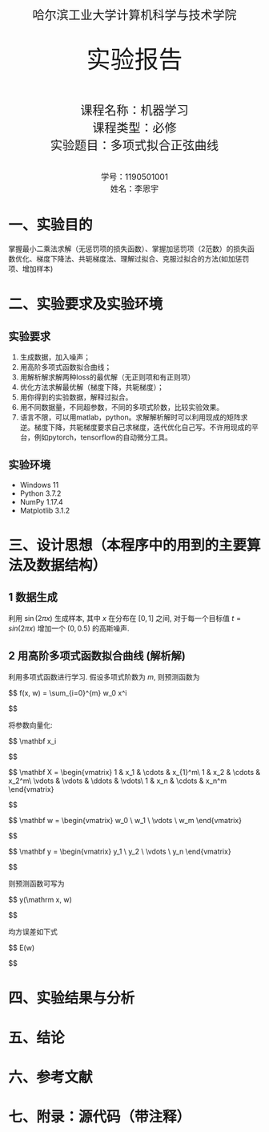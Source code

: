 <br/>
<br/>
<div style="text-align: center;"> <span style="font-size: x-large; "> 哈尔滨工业大学计算机科学与技术学院 </span></div>
<br/>
<br/>
<div style="text-align: center;"> <span style="font-size: xxx-large; "> 实验报告 </span></div>
<br/>
<br/>
<br/>
<div style="text-align: center;"> <span style="font-size: x-large; "> 
课程名称：机器学习 <br/>
课程类型：必修  <br/>
实验题目：多项式拟合正弦曲线
</span></div>
<br/>
<br/>
<div style="text-align: center;"> <span style="font-size: medium; "> 学号：1190501001 </span></div>
<div style="text-align: center;"> <span style="font-size: medium; "> 姓名：李恩宇 </span></div>

# 一、实验目的

掌握最小二乘法求解（无惩罚项的损失函数）、掌握加惩罚项（2范数）的损失函数优化、梯度下降法、共轭梯度法、理解过拟合、克服过拟合的方法(如加惩罚项、增加样本)

# 二、实验要求及实验环境

## 实验要求

1. 生成数据，加入噪声；
2. 用高阶多项式函数拟合曲线；
3. 用解析解求解两种loss的最优解（无正则项和有正则项）
4. 优化方法求解最优解（梯度下降，共轭梯度）；
5. 用你得到的实验数据，解释过拟合。
6. 用不同数据量，不同超参数，不同的多项式阶数，比较实验效果。
7. 语言不限，可以用matlab，python。求解解析解时可以利用现成的矩阵求逆。梯度下降，共轭梯度要求自己求梯度，迭代优化自己写。不许用现成的平台，例如pytorch，tensorflow的自动微分工具。

## 实验环境

- Windows 11
- Python 3.7.2
- NumPy 1.17.4
- Matplotlib 3.1.2

# 三、设计思想（本程序中的用到的主要算法及数据结构）

## 1 数据生成

利用 $\sin(2\pi x)$ 生成样本, 其中 $x$ 在分布在 $[0, 1]$ 之间, 对于每一个目标值 $t=sin(2\pi x)$ 增加一个 $(0, 0.5)$ 的高斯噪声.

## 2 用高阶多项式函数拟合曲线 (解析解)

利用多项式函数进行学习. 假设多项式阶数为 $m$, 则预测函数为

$$
f(x, w) = \sum_{i=0}^{m} w_0 x^i

$$

将参数向量化:

$$
\mathbf x_i

$$

$$
\mathbf X = \begin{vmatrix} 1 & x_1 & \cdots & x_{1}^m\\ 1 & x_2 & \cdots & x_2^m\\ \vdots & \vdots & \ddots & \vdots\\ 1 & x_n & \cdots & x_n^m \end{vmatrix}

$$

$$
\mathbf w = \begin{vmatrix} w_0 \\ w_1 \\ \vdots \\ w_m \end{vmatrix}

$$

$$
\mathbf y = \begin{vmatrix} y_1 \\ y_2 \\ \vdots \\ y_n \end{vmatrix}

$$

则预测函数可写为

$$
y(\mathrm x, w)

$$

均方误差如下式

$$
E(w)

$$

# 四、实验结果与分析

# 五、结论

# 六、参考文献

# 七、附录：源代码（带注释）
